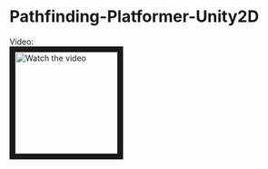 # Pathfinding-Platformer-Unity2D

Video:<br>
<a href="https://youtu.be/ZP9uBTn1-_8" target="_blank">
 <img src="http://img.youtube.com/vi/ZP9uBTn1-_8/default.jpg" alt="Watch the video" width="180" border="10" />
</a>
